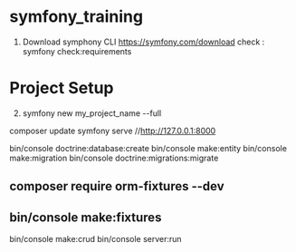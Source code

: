 # symfony_training

1) Download symphony CLI https://symfony.com/download
check :   symfony check:requirements

# Project Setup
2)  symfony new my_project_name --full 


composer update
symfony serve   //http://127.0.0.1:8000


bin/console doctrine:database:create
bin/console make:entity
bin/console make:migration
bin/console doctrine:migrations:migrate

## composer require orm-fixtures --dev
##  bin/console make:fixtures

bin/console make:crud
bin/console server:run